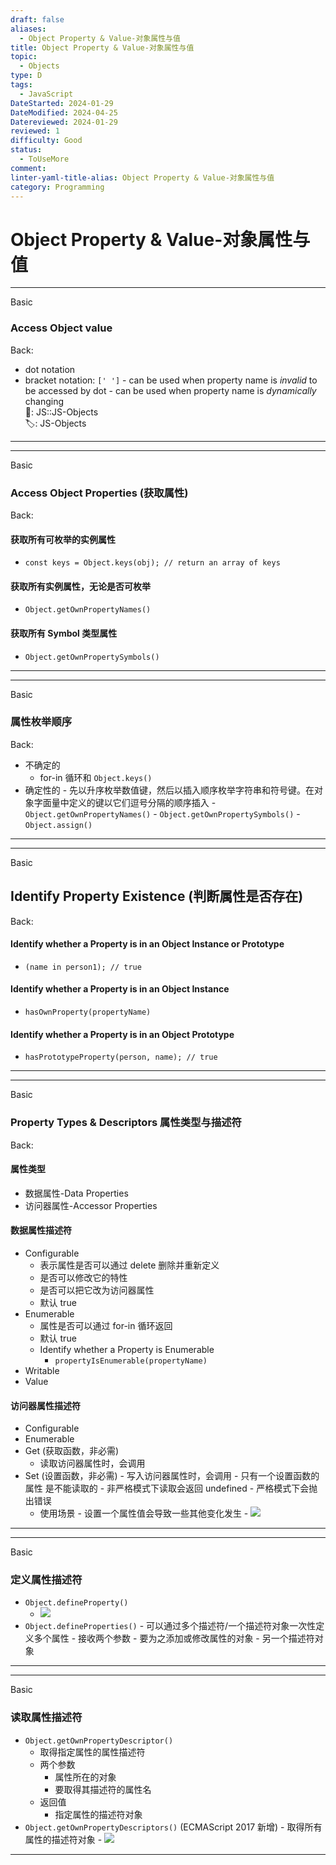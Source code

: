 ```yaml
---
draft: false
aliases:
  - Object Property & Value-对象属性与值
title: Object Property & Value-对象属性与值
topic:
  - Objects
type: D
tags:
  - JavaScript
DateStarted: 2024-01-29
DateModified: 2024-04-25
Datereviewed: 2024-01-29
reviewed: 1
difficulty: Good
status:
  - ToUseMore
comment: 
linter-yaml-title-alias: Object Property & Value-对象属性与值
category: Programming
---
```


# Object Property & Value-对象属性与值

---

Basic

### Access Object value

Back:

- dot notation
- bracket notation: `[' ']` - can be used when property name is _invalid_ to be accessed by dot - can be used when property name is _dynamically_ changing  
  📌: JS::JS-Objects  
  🏷️: JS-Objects
  <!--SR:!2024-02-06,4,270-->
  <!--ID: 1706850359403-->

---

---

Basic

### Access Object Properties (获取属性)

Back:

#### 获取所有可枚举的实例属性

- `const keys = Object.keys(obj); // return an array of keys`

#### 获取所有实例属性，无论是否可枚举

- `Object.getOwnPropertyNames()`

#### 获取所有 Symbol 类型属性

- `Object.getOwnPropertySymbols()`
<!--ID: 1706850359414-->

---

---

Basic

### 属性枚举顺序

Back:

- 不确定的
  - for-in 循环和 `Object.keys()`
- 确定性的 - 先以升序枚举数值键，然后以插入顺序枚举字符串和符号键。在对象字面量中定义的键以它们逗号分隔的顺序插入 - `Object.getOwnPropertyNames()` - `Object.getOwnPropertySymbols()` - `Object.assign()`
  <!--SR:!2024-02-05,3,250-->
  <!--ID: 1706850359423-->

---

---

Basic

## Identify Property Existence (判断属性是否存在)

Back:

#### Identify whether a Property is in an Object Instance or Prototype

- `(name in person1); // true`

#### Identify whether a Property is in an Object Instance

- `hasOwnProperty(propertyName)`

#### Identify whether a Property is in an Object Prototype

- `hasPrototypeProperty(person, name); // true`
<!--ID: 1706850359433-->

---

---

Basic

### Property Types & Descriptors 属性类型与描述符

Back:

#### 属性类型

- 数据属性-Data Properties
- 访问器属性-Accessor Properties

#### 数据属性描述符

- Configurable
  - 表示属性是否可以通过 delete 删除并重新定义
  - 是否可以修改它的特性
  - 是否可以把它改为访问器属性
  - 默认 true
- Enumerable
  - 属性是否可以通过 for-in 循环返回
  - 默认 true
  - Identify whether a Property is Enumerable
    - `propertyIsEnumerable(propertyName)`
- Writable
- Value

#### 访问器属性描述符

- Configurable
- Enumerable
- Get (获取函数，非必需)
  - 读取访问器属性时，会调用
- Set (设置函数，非必需) - 写入访问器属性时，会调用 - 只有一个设置函数的属性 是不能读取的 - 非严格模式下读取会返回 undefined - 严格模式下会抛出错误
  - 使用场景 - 设置一个属性值会导致一些其他变化发生 - ![](https://cdn.jsdelivr.net/gh/jenniferwonder/bimg/programming/paste-image-1692022911410image.png)
  <!--ID: 1706850359442-->

---

---

Basic

### 定义属性描述符

- `Object.defineProperty()`
  - ![](https://cdn.jsdelivr.net/gh/jenniferwonder/bimg/programming/1692022103611.png)
- `Object.defineProperties()` - 可以通过多个描述符/一个描述符对象一次性定义多个属性 - 接收两个参数 - 要为之添加或修改属性的对象 - 另一个描述符对象
<!--ID: 1706850359450-->

---

---

Basic

### 读取属性描述符

- `Object.getOwnPropertyDescriptor()`
  - 取得指定属性的属性描述符
  - 两个参数
    - 属性所在的对象
    - 要取得其描述符的属性名
  - 返回值
    - 指定属性的描述符对象
- `Object.getOwnPropertyDescriptors()` (ECMAScript 2017 新增) - 取得所有属性的描述符对象 - ![](https://cdn.jsdelivr.net/gh/jenniferwonder/bimg/programming/1692023527551.png)
<!--ID: 1706850359459-->

---
